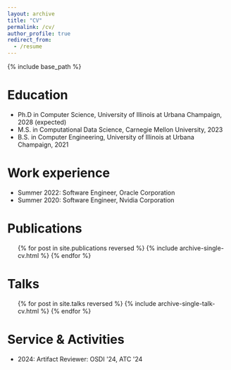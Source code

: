 ```yaml
---
layout: archive
title: "CV"
permalink: /cv/
author_profile: true
redirect_from:
  - /resume
---
```


{% include base_path %}

Education
======
* Ph.D in Computer Science, University of Illinois at Urbana Champaign, 2028 (expected)
* M.S. in Computational Data Science, Carnegie Mellon University, 2023
* B.S. in Computer Engineering, University of Illinois at Urbana Champaign, 2021

Work experience
======
* Summer 2022: Software Engineer, Oracle Corporation
* Summer 2020: Software Engineer, Nvidia Corporation

Publications
======
  <ul>{% for post in site.publications reversed %}
    {% include archive-single-cv.html %}
  {% endfor %}</ul>
  
Talks
======
  <ul>{% for post in site.talks reversed %}
    {% include archive-single-talk-cv.html  %}
  {% endfor %}</ul>

Service & Activities
======
* 2024: Artifact Reviewer: OSDI '24, ATC '24
  
<!-- Teaching
======
  <ul>{% for post in site.teaching reversed %}
    {% include archive-single-cv.html %}
  {% endfor %}</ul>
  
Service and leadership
====== -->
